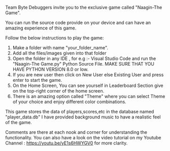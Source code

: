 Team Byte Debuggers invite you to the exclusive game called "Naagin-The Game".

You can run the source code provide on your device and can have an  amazing experience of this game.

Follow the below instructions to play the game:
1) Make a folder with name "your_folder_name".
2) Add all the files/images given into that folder
3) Open the folder in any IDE , for e.g :- Visual Studio Code and run the "Naagin-The Game.py" Python Source File. MAKE SURE THAT YOU HAVE PYTHON VERSION 8.0 or low.
4) If you are new user then click on New User else Existing User and press enter to start the game.
5) On the Home Screen, You can see yourself in Leaderboard Section give on the top-right corner of the home screen.
6) There is an amazing option called "Theme" where you can select Theme of your choice and enjoy different color combinations.

This game stores the data of players,scores,etc in the database named "player_data.db"
I have provided background music to have a realistic feel of the game.

Comments are there at each nook and corner for understanding the functionality.
You can also have a look on the video tutorial on my Youtube Channel : https://youtu.be/yE1s6HWYGV0  for more clarity.
